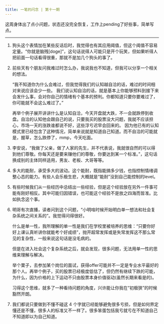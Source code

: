 ```yaml
---
title: 一笔的闪念 | 第十一期
---
```


这周身体出了点小问题，状态还没完全恢复，工作上pending了好些事，简单写点。

---

1. 狗头这个表情加在某些反话后时，我觉得也有其应用阈值，但这个阈值不容易定量。“你就是脑残[doge]”，这句话说得人可能只是开个玩笑，但如果听得人把前面一句话看得很重，那就不是加几个狗头的事了。

2. 前些天有个朋友问我难过时怎么办，我说我也不知道，但我可以分享一个相关的想法。

    “我不知道你为什么会难过，但我觉得我们的认知越自洽的话，难过的时间相对来说应该会少一些。
    我们说认知自洽的话，就是基本上你能够预料到接下来会发什么事，会对你自己的情绪有个基本的预判。你都知道只要你要难过了，你可能就不会这么难过了。”
    
    再举个例子展开讲讲什么是认知自洽，今天开盘就大跌，不一会就跌停到收盘。自洽的认知他会跟自己的说，只要我买的股票没大问题，我就不应该担心，市场一天的涨跌谁都说不好，这些浮亏迟早会回来的。
    因为他已有的认知模式里已经包含了这种情况，简单来说就是知道自己知道。而不自洽的可能就是，握草，怎么跌停了，mmp，今天吃面。
    
3. 李安说，“我做了父亲，做了人家的先生，并不代表说，我就很自然的可以得到他们尊敬。你每天还是要来赚他们的尊敬，你要达到某一个标准。”，这句话换成别的主体同样适用，男友、老板、大哥等等。

4. 多大的能耐，承受多大的波动。这个能耐，既指能搞多少钱，也指控制情绪调整心态的能力。有些人会乐极生悲，大概就是“能耐”没到自己能控制的level。

5. 有些时候我们从一些经历中总结出一些经验，但是这个经验放在另外一件事可能有刚好相反。其中可能归因错误，也可能这个经验不是放之四海而皆准。比如执念这个事。

6. 明哥有次直播，读者问到这个问题，“小明啥时候开始明白单一想法和社会复杂系统之间关系的”。我觉得问得很好。  
   
   什么是单一性，我所理解的单一性是我们在学校里被培养的思维：“只要你好好上课认真听讲你就能考个好成绩”，抛开超常发挥或是失常发挥这不那么常见的复杂性，一般来说这句话是没毛病的。
   
   但是在进入社会这个复杂系统之后，就会发现，很多问题，无法用单一性的思维来理解与解决。
   
   举个栗子，去参加某个岗位的面试，获得offer可能并不一定是专业水平最好的那个人。再举个例子，买的股票已经极度低估了，但仍然有继续下跌的可能，为什么，因为价格的上下运动不只由股票本身价值驱动(虽然长期来看是的)。
   
   习得这个思维，就多了一种看待问题的角度，兴许能让你我在“初极狭”的时候豁然开朗。
   
7. 我们都说只要做到不懂不碰这 4 个字就已经能够避免很多亏损，但是如何界定懂还是不懂，很多人的标准又不一样了。很多笨蛋包括我亏就亏在不知道自己不知道即以为自己知道。

<commonFooter-for-idea></commonFooter-for-idea>